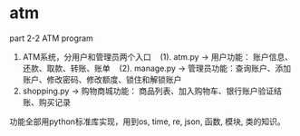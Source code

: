 # atm
part 2-2 ATM program

1. ATM系统，分用户和管理员两个入口
    (1). atm.py -> 用户功能： 账户信息、还款、取款、转账、账单
    (2). manage.py -> 管理员功能：查询账户、添加账户、修改密码、修改额度、锁住和解锁账户
2. shopping.py -> 购物商城功能： 商品列表、加入购物车、银行账户验证结账、购买记录

功能全部用python标准库实现，用到os, time, re, json, 函数, 模块, 类的知识。
